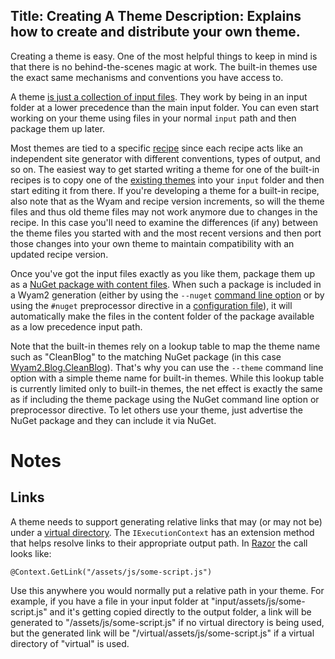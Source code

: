 Title: Creating A Theme
Description: Explains how to create and distribute your own theme.
---
Creating a theme is easy. One of the most helpful things to keep in mind is that there is no behind-the-scenes magic at work. The built-in themes use the exact same mechanisms and conventions you have access to.

A theme [is just a collection of input files](/docs/concepts/themes). They work by being in an input folder at a lower precedence than the main input folder. You can even start working on your theme using files in your normal `input` path and then package them up later.

Most themes are tied to a specific [recipe](/recipes) since each recipe acts like an independent site generator with different conventions, types of output, and so on. The easiest way to get started writing a theme for one of the built-in recipes is to copy one of the [existing themes](https://github.com/Wyam2/wyam/tree/develop/themes) into your `input` folder and then start editing it from there. If you're developing a theme for a built-in recipe, also note that as the Wyam and recipe version increments, so will the theme files and thus old theme files may not work anymore due to changes in the recipe. In this case you'll need to examine the differences (if any) between the theme files you started with and the most recent versions and then port those changes into your own theme to maintain compatibility with an updated recipe version.

Once you've got the input files exactly as you like them, package them up as a [NuGet package with content files](http://blog.nuget.org/20160126/nuget-contentFiles-demystified.html). When such a package is included in a Wyam2 generation (either by using the `--nuget` [command line option](/docs/usage/command-line) or by using the `#nuget` preprocessor directive in a [configuration file](/docs/usage/configuration)), it will automatically make the files in the content folder of the package available as a low precedence input path.

Note that the built-in themes rely on a lookup table to map the theme name such as "CleanBlog" to the matching NuGet package (in this case [Wyam2.Blog.CleanBlog](https://www.nuget.org/packages/Wyam2.Blog.CleanBlog/)). That's why you can use the `--theme` command line option with a simple theme name for built-in themes. While this lookup table is currently limited only to built-in themes, the net effect is exactly the same as if including the theme package using the NuGet command line option or preprocessor directive. To let others use your theme, just advertise the NuGet package and they can include it via NuGet.

# Notes

## Links

A theme needs to support generating relative links that may (or may not be) under a [virtual directory](/docs/deployment/serving-from-a-subdirectory). The `IExecutionContext` has an extension method that helps resolve links to their appropriate output path. In [Razor](/modules/razor) the call looks like:

```
@Context.GetLink("/assets/js/some-script.js")
```

Use this anywhere you would normally put a relative path in your theme. For example, if you have a file in your input folder at "input/assets/js/some-script.js" and it's getting copied directly to the output folder, a link will be generated to "/assets/js/some-script.js" if no virtual directory is being used, but the generated link will be "/virtual/assets/js/some-script.js" if a virtual directory of "virtual" is used.